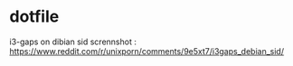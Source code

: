 # dotfile
i3-gaps on dibian sid
scrennshot : https://www.reddit.com/r/unixporn/comments/9e5xt7/i3gaps_debian_sid/
